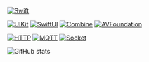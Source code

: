 
[![Swift](https://img.shields.io/badge/Swift-orange)](https://swift.org)

[![UIKit](https://img.shields.io/badge/UIKit-blue)](https://developer.apple.com/documentation/uikit) [![SwiftUI](https://img.shields.io/badge/SwiftUI-blue)](https://developer.apple.com/documentation/swiftui) [![Combine](https://img.shields.io/badge/Combine-blue)](https://developer.apple.com/documentation/combine) [![AVFoundation](https://img.shields.io/badge/AVFoundation-blue)](https://developer.apple.com/av-foundation)

[![HTTP](https://img.shields.io/badge/HTTP-URLSession-lightgrey)](https://developer.apple.com/documentation/foundation/urlsession)
 [![MQTT](https://img.shields.io/badge/MQTT-CocoaMQTT-lightgrey)](https://github.com/emqx/CocoaMQTT) [![Socket](https://img.shields.io/badge/Socket-CocoaAsyncSocket-lightgrey)](https://github.com/robbiehanson/CocoaAsyncSocket)




![GitHub stats](https://github-readme-stats.vercel.app/api?username=shippingpark&show_icons=true&bg_color=2E2E2E&icon_color=3CB371&title_color=3CB371&text_color=B0B0B0)


